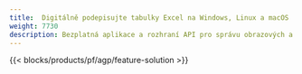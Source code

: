 ```yaml
---
title:  Digitálně podepisujte tabulky Excel na Windows, Linux a macOS
weight: 7730
description: Bezplatná aplikace a rozhraní API pro správu obrazových a textových podpisů na souborech XLS, XLSX a ODS
---
```

{{< blocks/products/pf/agp/feature-solution >}} 

